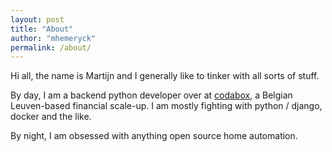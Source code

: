 ```yaml
---
layout: post
title: "About"
author: "mhemeryck"
permalink: /about/
---
```


Hi all, the name is Martijn and I generally like to tinker with all sorts of stuff.

By day, I am a backend python developer over at [codabox], a Belgian Leuven-based financial scale-up.
I am mostly fighting with python / django, docker and the like.

By night, I am obsessed with anything open source home automation.


[codabox]: https://www.codabox.com/
